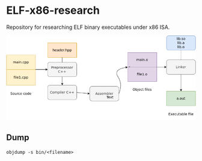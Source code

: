 # ELF-x86-research
Repository for researching ELF binary executables under x86 ISA.

![IMG](./imgs/en_diagram1.png)

## Dump

```objdump -s bin/<filename>```
